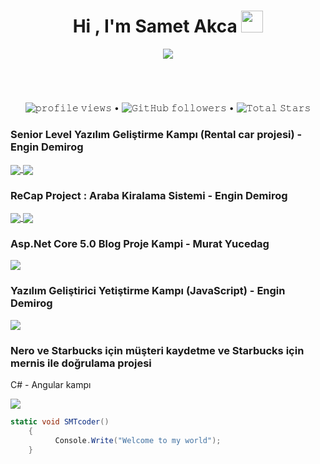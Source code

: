  
 <h1 align="center">Hi , I'm Samet Akca  <img src="https://media.giphy.com/media/hvRJCLFzcasrR4ia7z/giphy.gif" width="35">   </h1>
<p align="center">
  <a href="https://github.com/smtdeveloper"><img src="https://readme-typing-svg.herokuapp.com?lines=Welcome+to+my+world;My+nickname+is+SMTcoder;Management+Information+Systems+Student;&center=true&width=500&height=50"></a>
</p>


   	
  
   
 
 
  
<br>


 #

 <p align="center">
  <img src="https://gpvc.arturio.dev/smtdeveloper" alt="𝚙𝚛𝚘𝚏𝚒𝚕𝚎 𝚟𝚒𝚎𝚠𝚜"> •  
<!--   <img alt = "profile views" src="https://komarev.com/ghpvc/?username=JayantGoel001&style=flat&color=brightgreen"> •    -->
  <img alt="𝙶𝚒𝚝𝙷𝚞𝚋 𝚏𝚘𝚕𝚕𝚘𝚠𝚎𝚛𝚜" src="https://img.shields.io/github/followers/smtdeveloper?label=Followers&style=social"> •   
  <img src="https://img.shields.io/github/stars/smtdeveloper?label=Stars" alt="𝚃𝚘𝚝𝚊𝚕 𝚂𝚝𝚊𝚛𝚜">
</p>
 
  ### Senior Level Yazılım Geliştirme Kampı (Rental car projesi) - Engin Demirog
 
 <a href="https://github.com/smtdeveloper/nArchitecture">
  <img align="center" src="https://github-readme-stats.vercel.app/api/pin/?username=smtdeveloper&repo=ReCarProject&theme=react&include_all_commits=true&count_private=true" />
</a>

  <a href="https://github.com/smtdeveloper/Kodlama.io.Devs">
  <img align="center" src="https://github-readme-stats.vercel.app/api/pin/?username=smtdeveloper&repo=ReCar-FrontEnd&theme=react&include_all_commits=true&count_private=true" />
</a>
 
 ### ReCap Project : Araba Kiralama Sistemi - Engin Demirog
 
 <a href="https://github.com/smtdeveloper/ReCarProject">
  <img align="center" src="https://github-readme-stats.vercel.app/api/pin/?username=smtdeveloper&repo=ReCarProject&theme=react&include_all_commits=true&count_private=true" />
</a>

  <a href="https://github.com/smtdeveloper/ReCar-FrontEnd">
  <img align="center" src="https://github-readme-stats.vercel.app/api/pin/?username=smtdeveloper&repo=ReCar-FrontEnd&theme=react&include_all_commits=true&count_private=true" />
</a>
 
 
   ### Asp.Net Core 5.0 Blog Proje Kampi - Murat Yucedag
 
 <a href="https://github.com/smtdeveloper/BlogProjeKampi">
  <img align="center" src="https://github-readme-stats.vercel.app/api/pin/?username=smtdeveloper&repo=BlogProjeKampi&theme=react&include_all_commits=true&count_private=true" />
</a>
 
  ### Yazılım Geliştirici Yetiştirme Kampı (JavaScript) - Engin Demirog
 
 <a href="https://github.com/smtdeveloper/JScamp">
  <img align="center" src="https://github-readme-stats.vercel.app/api/pin/?username=smtdeveloper&repo=JScamp&theme=react&include_all_commits=true&count_private=true" />
</a>
 



   ### Nero ve Starbucks için müşteri kaydetme ve Starbucks için mernis ile doğrulama projesi
C# - Angular kampı

 <a href="https://github.com/smtdeveloper/InterfaceAbstractDemo">
  <img align="center" src="https://github-readme-stats.vercel.app/api/pin/?username=smtdeveloper&repo=InterfaceAbstractDemo&theme=react&include_all_commits=true&count_private=true" />
</a>


<br>

 
```C#
static void SMTcoder()
    {
          Console.Write("Welcome to my world");
    }
```


  
   



 
